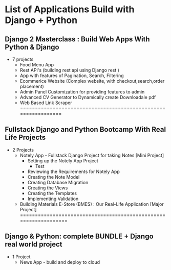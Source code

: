 # List of Applications Build with Django + Python

## Django 2 Masterclass : Build Web Apps With Python & Django
- 7 projects
  + Food Menu App
  + Rest API's (building rest api using Django rest )
  + App with features of Pagination, Search, Filtering
  + Ecommerice Website (Complex website, with checkout,search,order placement)
  + Admin Panel Customization for providing features to admin
  + Advanced CV Generator to Dynamically create Downloadale pdf
  + Web Based Link Scraper
===============================================================
## Fullstack Django and Python Bootcamp With Real Life Projects
- 2 Projects
  + Notely App - Fullstack Django Project for taking Notes [Mini Project]
    - Setting up the Notely App Project
      + Test
    - Reviewing the Requirements for Notely App
    - Creating the Note Model
    - Creating Database Migration
    - Creating the Views
    - Creating the Templates
    - Implementing Validation
  + Building Materials E-Store (BMES) : Our Real-Life Application [Major Project]    
=================================================================
## Django & Python: complete BUNDLE + Django real world project
- 1 Project
  + News App - build and deploy to cloud
